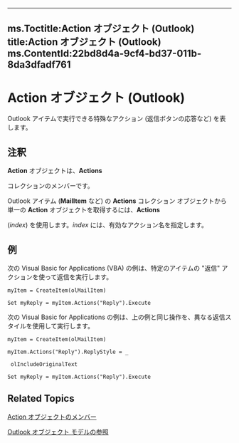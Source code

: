 

---
ms.Toctitle:Action オブジェクト (Outlook)
title:Action オブジェクト (Outlook)
ms.ContentId:22bd8d4a-9cf4-bd37-011b-8da3dfadf761
---
# Action オブジェクト (Outlook)




Outlook アイテムで実行できる特殊なアクション (返信ボタンの応答など) を表します。

## 注釈
**Action** オブジェクトは、**Actions**



 コレクションのメンバーです。



Outlook アイテム (**MailItem** など) の **Actions**  コレクション オブジェクトから単一の **Action** オブジェクトを取得するには、**Actions**



(*index*) を使用します。*index* には、有効なアクション名を指定します。



## 例
次の Visual Basic for Applications (VBA) の例は、特定のアイテムの "返信" アクションを使って返信を実行します。

```vba
myItem = CreateItem(olMailItem) 
 
Set myReply = myItem.Actions("Reply").Execute
```




次の Visual Basic for Applications の例は、上の例と同じ操作を、異なる返信スタイルを使用して実行します。

```vba
myItem = CreateItem(olMailItem) 
 
myItem.Actions("Reply").ReplyStyle = _ 
 
 olIncludeOriginalText 
 
Set myReply = myItem.Actions("Reply").Execute
```




## Related Topics

[Action オブジェクトのメンバー](b423cdd8-c67e-a53b-9166-eacfd5a33e7c.md)

[Outlook オブジェクト モデルの参照](73221b13-d8d8-99b8-3394-b95dbbfd5ddc.md)




